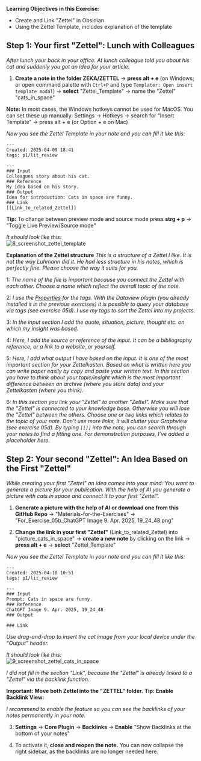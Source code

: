 
**Learning Objectives in this Exercise:**

- Create and Link "Zettel" in Obsidian
- Using the Zettel Template, includes explanation of the template

## Step 1: Your first "Zettel": Lunch with Colleagues

*After lunch your back in your office. At lunch colleague told you about his cat and suddenly you got an idea for your article.*

1. **Create a note in the folder ZEKA/ZETTEL** → **press alt + e** (on Windows; or open command palette with `Ctrl+P` and type `Templater: Open insert template modal`) → **select** "Zettel_Template" → name the "Zettel" "cats_in_space"  

**Note:** In most cases, the Windows hotkeys cannot be used for MacOS. You can set these up manually: Settings → Hotkeys → search for “Insert Template” → press alt + e (or Option + e on Mac)

*Now you see the Zettel Template in your note and you can fill it like this:*

```
---
Created: 2025-04-09 18:41
tags: p1/lit_review

---
### Input
Colleagues story about his cat. 
### Reference
My idea based on his story.
### Output
Idea for introduction: Cats in space are funny.
### Link
[[Link_to_related_Zettel]]
```

**Tip:** To change between preview mode and source mode press **strg + p**  → "Toggle Live Preview/Source mode"

*It should look like this:* <br>
![8_screenshot_zettel_template](https://github.com/user-attachments/assets/576e9902-ad45-4d90-b190-7c572018d59c)


**Explanation of the Zettel structure**
*This is a structure of a Zettel I like. It is not the way Luhmann did it. He had less structure in his notes, which is perfectly fine. Please choose the way it suits for you.*

1: *The name of the file is important because you connect the Zettel with each other. Choose a name which reflect the overall topic of the note.*

2: *I use the [Properties](https://help.obsidian.md/properties) for the tags. With the Dataview plugin (you already installed it in the previous exercises) it is possible to query your database via tags (see exercise 05d). I use my tags to sort the Zettel into my projects.*

3: *In the input section I add the quote, situation, picture, thought etc. on which my insight was based.*

4: *Here, I add the source or reference of the input. It can be a bibliography reference, or a link to a website, or yourself.*

5: *Here, I add what output I have based on the input. It is one of the most important section for your Zettelkasten. Based on what is written here you can write paper easily by copy and paste your written text. In this section you have to think about your topic/insight which is the most important difference between an archive (where you store data) and your Zettelkasten (where you think).*

6: *In this section you link your "Zettel" to another "Zettel". Make sure that the "Zettel" is connected to your knowledge base. Otherwise you will lose the "Zettel" between the others. Choose one or two links which relates to the topic of your note. Don't use more links, it will clutter your Graphview (see exercise 05d). By typing `[[]]` into the note, you can search through your notes to find a fitting one. For demonstration purposes, I’ve added a placeholder here.* 

## Step 2: Your second "Zettel": An Idea Based on the First "Zettel"

*While creating your first "Zettel" an idea comes into your mind: You want to generate a picture for your publication. With the help of AI you generate a picture with cats in space and connect it to your first "Zettel".*

1. **Generate a picture with the help of AI or download one from this GitHub Repo** → "Materials-for-the-Exercises" → "For_Exercise_05b_ChatGPT Image 9. Apr. 2025, 19_24_48.png"

2. **Change the link in your first "Zettel"** (Link_to_related_Zettel) into "picture_cats_in_space" → **create a new note** by clicking on the link → **press alt + e** → **select** "Zettel_Template"

*Now you see the Zettel Template in your note and you can fill it like this:*

```
---
Created: 2025-04-10 10:51
tags: p1/lit_review

---
### Input
Prompt: Cats in space are funny.
### Reference
ChatGPT Image 9. Apr. 2025, 19_24_48
### Output

### Link

```

*Use drag-and-drop to insert the cat image from your local device under the “Output” header.*

*It should look like this:* <br>
![9_screenshot_zettel_cats_in_space](https://github.com/user-attachments/assets/74a12a9e-deb7-4c6c-af52-b9cea2e2eee5)


*I did not fill in the section "Link", because the "Zettel" is already linked to a "Zettel" via the backlink function.*

**Important: Move both Zettel into the "ZETTEL" folder.**
**Tip: Enable Backlink View:**

*I recommend to enable the feature so you can see the backlinks of your notes permanently in your note.*

3. **Settings** → **Core Plugin** → **Backlinks** → **Enable** "Show Backlinks at the bottom of your notes"

4. To activate it, **close and reopen the note.** You can now collapse the right sidebar, as the backlinks are no longer needed here.

